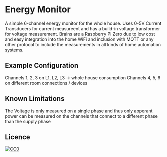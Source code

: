 # Energy Monitor

A simple 6-channel  energy monitor for the whole house.
Uses 0-5V Current Transducers for current measureent and has a build-in voltage transformer for voltage measurement.
Brains are a Raspberry Pi Zero due to low cost and easy integration into the home WiFi and inclusion with MQTT or any other protocol to include the measurements in all kinds of home automation systems.

## Example Configuration

Channels 1, 2, 3 on L1, L2, L3 -> whole house consumption
Channels 4, 5, 6 on different room connections / devices

## Known Limitations

The Voltage is only measured on a single phase and thus only apperant power can be measured on the channels that connect to a different phase than the supply phase

## Licence

<p xmlns:dct="http://purl.org/dc/terms/" xmlns:vcard="http://www.w3.org/2001/vcard-rdf/3.0#">
  <a rel="license"
     href="http://creativecommons.org/publicdomain/zero/1.0/">
    <img src="http://i.creativecommons.org/p/zero/1.0/88x31.png" style="border-style: none;" alt="CC0" />
  </a>
</p>
